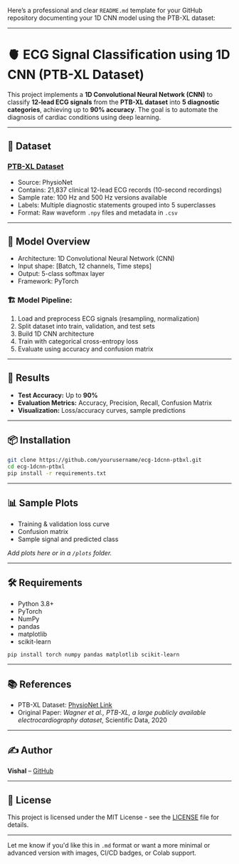Here’s a professional and clear `README.md` template for your GitHub repository documenting your 1D CNN model using the PTB-XL dataset:

---

# 🫀 ECG Signal Classification using 1D CNN (PTB-XL Dataset)

This project implements a **1D Convolutional Neural Network (CNN)** to classify **12-lead ECG signals** from the **PTB-XL dataset** into **5 diagnostic categories**, achieving up to **90% accuracy**. The goal is to automate the diagnosis of cardiac conditions using deep learning.

---

## 📁 Dataset

### [PTB-XL Dataset](https://physionet.org/content/ptb-xl/1.0.3/)

* Source: PhysioNet
* Contains: 21,837 clinical 12-lead ECG records (10-second recordings)
* Sample rate: 100 Hz and 500 Hz versions available
* Labels: Multiple diagnostic statements grouped into 5 superclasses
* Format: Raw waveform `.npy` files and metadata in `.csv`

---

## 🧠 Model Overview

* Architecture: 1D Convolutional Neural Network (CNN)
* Input shape: \[Batch, 12 channels, Time steps]
* Output: 5-class softmax layer
* Framework: PyTorch

### 🏗️ Model Pipeline:

1. Load and preprocess ECG signals (resampling, normalization)
2. Split dataset into train, validation, and test sets
3. Build 1D CNN architecture
4. Train with categorical cross-entropy loss
5. Evaluate using accuracy and confusion matrix

---

## 🧪 Results

* **Test Accuracy:** Up to **90%**
* **Evaluation Metrics:** Accuracy, Precision, Recall, Confusion Matrix
* **Visualization:** Loss/accuracy curves, sample predictions

---

## 📦 Installation

```bash
git clone https://github.com/yourusername/ecg-1dcnn-ptbxl.git
cd ecg-1dcnn-ptbxl
pip install -r requirements.txt
```

---


## 📊 Sample Plots

* Training & validation loss curve
* Confusion matrix
* Sample signal and predicted class

*Add plots here or in a `/plots` folder.*

---

## 🛠️ Requirements

* Python 3.8+
* PyTorch
* NumPy
* pandas
* matplotlib
* scikit-learn

```bash
pip install torch numpy pandas matplotlib scikit-learn
```

---

## 📚 References

* PTB-XL Dataset: [PhysioNet Link](https://physionet.org/content/ptb-xl/1.0.3/)
* Original Paper: *Wagner et al., PTB-XL, a large publicly available electrocardiography dataset*, Scientific Data, 2020

---

## ✍️ Author

**Vishal** – [GitHub](https://github.com/yourusername)

---

## 📃 License

This project is licensed under the MIT License - see the [LICENSE](LICENSE) file for details.

---

Let me know if you'd like this in `.md` format or want a more minimal or advanced version with images, CI/CD badges, or Colab support.
